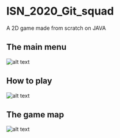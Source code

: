 # ISN_2020_Git_squad
A 2D game made from scratch on JAVA
## The main menu
![alt text](https://github.com/Aymanhere/ISN_2020_Git_squad/blob/main/main_menu.png)
## How to play
![alt text](https://github.com/Aymanhere/ISN_2020_Git_squad/blob/main/how_to.png)
## The game map
![alt text](https://github.com/Aymanhere/ISN_2020_Git_squad/blob/main/game_map.png)
